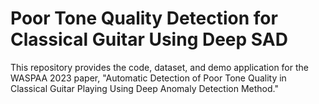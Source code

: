 # Poor Tone Quality Detection for Classical Guitar Using Deep SAD

This repository provides the code, dataset, and demo application for the WASPAA 2023 paper, "Automatic Detection of Poor Tone Quality in Classical Guitar Playing Using Deep Anomaly Detection Method."
